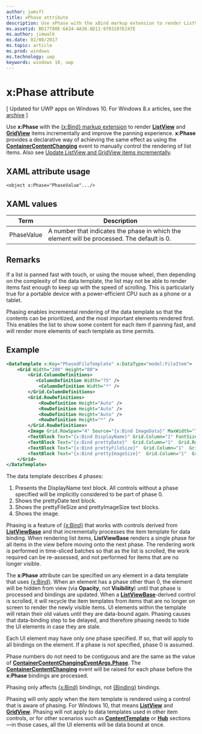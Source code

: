 ---author: jwmsfttitle: xPhase attributedescription: Use xPhase with the xBind markup extension to render ListView and GridView items incrementally and improve the panning experience.ms.assetid: BD17780E-6A34-4A38-8D11-9703107E247Ems.author: jimwalkms.date: 02/08/2017ms.topic: articlems.prod: windowsms.technology: uwpkeywords: windows 10, uwp---# x:Phase attribute\[ Updated for UWP apps on Windows 10. For Windows 8.x articles, see the [archive](http://go.microsoft.com/fwlink/p/?linkid=619132) \]Use **x:Phase** with the [{x:Bind} markup extension](x-bind-markup-extension.md) to render [**ListView**](https://msdn.microsoft.com/library/windows/apps/br242878) and [**GridView**](https://msdn.microsoft.com/library/windows/apps/br242705) items incrementally and improve the panning experience. **x:Phase** provides a declarative way of achieving the same effect as using the [**ContainerContentChanging**](https://msdn.microsoft.com/library/windows/apps/dn298914) event to manually control the rendering of list items. Also see [Update ListView and GridView items incrementally](../debug-test-perf/optimize-gridview-and-listview.md#update-items-incrementally).## XAML attribute usage``` syntax<object x:Phase="PhaseValue".../>```## XAML values| Term | Description ||------|-------------|| PhaseValue | A number that indicates the phase in which the element will be processed. The default is 0. | ## RemarksIf a list is panned fast with touch, or using the mouse wheel, then depending on the complexity of the data template, the list may not be able to render items fast enough to keep up with the speed of scrolling. This is particularly true for a portable device with a power-efficient CPU such as a phone or a tablet.Phasing enables incremental rendering of the data template so that the contents can be prioritized, and the most important elements rendered first. This enables the list to show some content for each item if panning fast, and will render more elements of each template as time permits.## Example```xml<DataTemplate x:Key="PhasedFileTemplate" x:DataType="model:FileItem">    <Grid Width="200" Height="80">        <Grid.ColumnDefinitions>           <ColumnDefinition Width="75" />            <ColumnDefinition Width="*" />        </Grid.ColumnDefinitions>        <Grid.RowDefinitions>            <RowDefinition Height="Auto" />            <RowDefinition Height="Auto" />            <RowDefinition Height="Auto" />            <RowDefinition Height="*" />        </Grid.RowDefinitions>        <Image Grid.RowSpan="4" Source="{x:Bind ImageData}" MaxWidth="70" MaxHeight="70" x:Phase="3"/>        <TextBlock Text="{x:Bind DisplayName}" Grid.Column="1" FontSize="12"/>        <TextBlock Text="{x:Bind prettyDate}"  Grid.Column="1"  Grid.Row="1" FontSize="12" x:Phase="1"/>        <TextBlock Text="{x:Bind prettyFileSize}"  Grid.Column="1"  Grid.Row="2" FontSize="12" x:Phase="2"/>        <TextBlock Text="{x:Bind prettyImageSize}"  Grid.Column="1"  Grid.Row="3" FontSize="12" x:Phase="2"/>    </Grid></DataTemplate>```The data template describes 4 phases:1.  Presents the DisplayName text block. All controls without a phase specified will be implicitly considered to be part of phase 0.2.  Shows the prettyDate text block.3.  Shows the prettyFileSize and prettyImageSize text blocks.4.  Shows the image.Phasing is a feature of [{x:Bind}](x-bind-markup-extension.md) that works with controls derived from [**ListViewBase**](https://msdn.microsoft.com/library/windows/apps/br242879) and that incrementally processes the item template for data binding. When rendering list items, **ListViewBase** renders a single phase for all items in the view before moving onto the next phase. The rendering work is performed in time-sliced batches so that as the list is scrolled, the work required can be re-assessed, and not performed for items that are no longer visible.The **x:Phase** attribute can be specified on any element in a data template that uses [{x:Bind}](x-bind-markup-extension.md). When an element has a phase other than 0, the element will be hidden from view (via **Opacity**, not **Visibility**) until that phase is processed and bindings are updated. When a [**ListViewBase**](https://msdn.microsoft.com/library/windows/apps/br242879)-derived control is scrolled, it will recycle the item templates from items that are no longer on screen to render the newly visible items. UI elements within the template will retain their old values until they are data-bound again. Phasing causes that data-binding step to be delayed, and therefore phasing needs to hide the UI elements in case they are stale.Each UI element may have only one phase specified. If so, that will apply to all bindings on the element. If a phase is not specified, phase 0 is assumed.Phase numbers do not need to be contiguous and are the same as the value of [**ContainerContentChangingEventArgs.Phase**](https://msdn.microsoft.com/library/windows/apps/dn298493). The [**ContainerContentChanging**](https://msdn.microsoft.com/library/windows/apps/dn298914) event will be raised for each phase before the **x:Phase** bindings are processed.Phasing only affects [{x:Bind}](x-bind-markup-extension.md) bindings, not [{Binding}](binding-markup-extension.md) bindings.Phasing will only apply when the item template is rendered using a control that is aware of phasing. For Windows 10, that means [**ListView**](https://msdn.microsoft.com/library/windows/apps/br242878) and [**GridView**](https://msdn.microsoft.com/library/windows/apps/br242705). Phasing will not apply to data templates used in other item controls, or for other scenarios such as [**ContentTemplate**](https://msdn.microsoft.com/library/windows/apps/br209369) or [**Hub**](https://msdn.microsoft.com/library/windows/apps/dn251843) sections—in those cases, all the UI elements will be data bound at once.